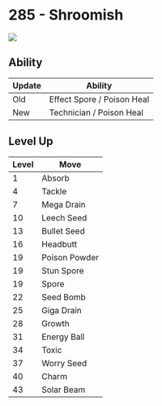# 285 - Shroomish
![][285]

## Ability

Update | Ability
---    | ---
Old    | Effect Spore / Poison Heal
New    | Technician / Poison Heal

## Level Up

Level | Move
---   | ---
  1   | Absorb
  4   | Tackle
  7   | Mega Drain
 10   | Leech Seed
 13   | Bullet Seed
 16   | Headbutt
 19   | Poison Powder
 19   | Stun Spore
 19   | Spore
 22   | Seed Bomb
 25   | Giga Drain
 28   | Growth
 31   | Energy Ball
 34   | Toxic
 37   | Worry Seed
 40   | Charm
 43   | Solar Beam



[285]: ../img/pokemon/285.png

